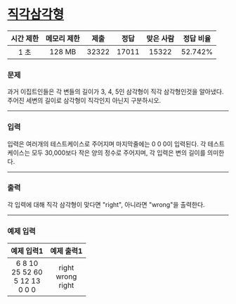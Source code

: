 # [직각삼각형](https://www.acmicpc.net/problem/4153)

<div align = center>

| 시간 제한 | 메모리 제한 |  제출  |  정답  | 맞은 사람 | 정답 비율 |
| :-------: | :---------: | :----: | :----: | :-------: | :-------: |
|    1 초   |  128 MB    | 32322 | 17011 |  15322 | 52.742%  |

</div>

### 문제

과거 이집트인들은 각 변들의 길이가 3, 4, 5인 삼각형이 직각 삼각형인것을 알아냈다. 주어진 세변의 길이로 삼각형이 직각인지 아닌지 구분하시오.

---

### 입력

입력은 여러개의 테스트케이스로 주어지며 마지막줄에는 0 0 0이 입력된다. 각 테스트케이스는 모두 30,000보다 작은 양의 정수로 주어지며, 각 입력은 변의 길이를 의미한다.

---

### 출력

각 입력에 대해 직각 삼각형이 맞다면 "right", 아니라면 "wrong"을 출력한다.

---

### 예제 입력

| 예제 입력1 | 예제 출력1 |
| :--------: | :--------: |
| 6 8 10<br/>25 52 60<br/>5 12 13<br/>0 0 0 | right<br/>wrong<br/>right |
